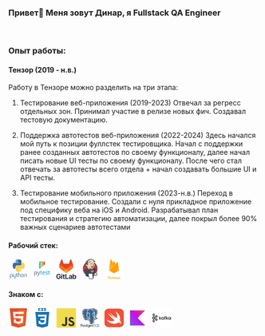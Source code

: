### Привет👋 Меня зовут Динар, я Fullstack QA Engineer
<br> 

### Опыт работы:
#### Тензор (2019 - н.в.)
Работу в Тензоре можно разделить на три этапа:

1. Тестирование веб-приложения (2019-2023)
Отвечал за регресс отдельных зон. Принимал участие в релизе новых фич. Создавал тестовую документацию.

2. Поддержка автотестов веб-приложения (2022-2024)
Здесь начался мой путь к позиции фуллстек тестировщика. Начал с поддержки ранее созданных автотестов по своему функционалу, далее начал писать новые UI тесты по своему функционалу. После чего стал отвечать за автотесты всего отдела + начал создавать большие UI и API тесты.
   
3. Тестирование мобильного приложения (2023-н.в.)
Переход в мобильное тестирование. Создали с нуля прикладное приложение под специфику веба на iOS и Android. Разрабатывал план тестирования и стратегию автоматизации, далее покрыл более 90% важных сценариев автотестами


#### Рабочий стек:
<div>
  <img src="https://github.com/devicons/devicon/blob/master/icons/python/python-original-wordmark.svg" title="Python" alt="Python" width="40" height="40"/>&nbsp;
  <img src="https://github.com/devicons/devicon/blob/master/icons/pytest/pytest-original-wordmark.svg" title="Pytest" alt="Pytest" width="40" height="40"/>&nbsp;
  <img src="https://github.com/devicons/devicon/blob/master/icons/gitlab/gitlab-original-wordmark.svg" title="Git" **alt="Git" width="40" height="40"/>&nbsp;
  <img src="https://github.com/devicons/devicon/blob/master/icons/jenkins/jenkins-original.svg" title="Jenkins" **alt="Jenkins" width="40" height="40"/>&nbsp;
  <img src="https://github.com/devicons/devicon/blob/master/icons/firebase/firebase-plain-wordmark.svg" title="Firebase" alt="Firebase" width="40" height="40"/>&nbsp;
</div>

#### Знаком с:
<div>
  <img src="https://github.com/devicons/devicon/blob/master/icons/html5/html5-original.svg" title="HTML5" alt="HTML" width="40" height="40"/>&nbsp;
  <img src="https://github.com/devicons/devicon/blob/master/icons/css3/css3-plain-wordmark.svg"  title="CSS3" alt="CSS" width="40" height="40"/>&nbsp;
  <img src="https://github.com/devicons/devicon/blob/master/icons/javascript/javascript-original.svg" title="JavaScript" alt="JavaScript" width="40" height="40"/>&nbsp;
  <img src="https://github.com/devicons/devicon/blob/master/icons/postgresql/postgresql-original-wordmark.svg" title="PostgreSQL" alt="PostgreSQL" width="40" height="40"/>&nbsp;
  <img src="https://github.com/devicons/devicon/blob/master/icons/swift/swift-original.svg" title="Swift" alt="Swift" width="40" height="40"/>&nbsp;
  <img src="https://github.com/devicons/devicon/blob/master/icons/kotlin/kotlin-original.svg" title="Kotlin" alt="Kotlin" width="40" height="40"/>&nbsp;
  <img src="https://github.com/devicons/devicon/blob/master/icons/apachekafka/apachekafka-original-wordmark.svg" title="Kafka" alt="Kafka" width="40" height="40"/>&nbsp;
</div>
